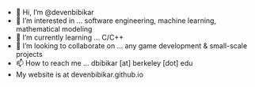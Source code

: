 - 👋 Hi, I’m @devenbibikar
- 👀 I’m interested in ... software engineering, machine learning, mathematical modeling 
- 🌱 I’m currently learning ... C/C++ 
- 💞️ I’m looking to collaborate on ... any game development & small-scale projects
- 📫 How to reach me ... dbibikar [at] berkeley [dot] edu
- My website is at devenbibikar.github.io

<!---
devenbibikar/devenbibikar is a ✨ special ✨ repository because its `README.md` (this file) appears on your GitHub profile.
You can click the Preview link to take a look at your changes.
--->
